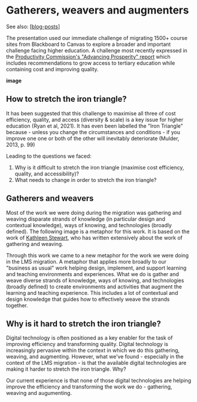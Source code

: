 # Gatherers, weavers and augmenters

See also: [[blog-posts]]

The presentation used our immediate challenge of migrating 1500+ course sites from Blackboard to Canvas to explore a broader and important challenge facing higher education. A challenge most recently expressed in the [Productivity Commission's "Advancing Prosperity" report](https://www.pc.gov.au/inquiries/completed/productivity/report) which includes recommendations to grow access to tertiary education while containing cost and improving quality. 

**image**

## How to stretch the iron triangle?

It has been suggested that this challenge to maximise all three of cost efficiency, quality, and access (diversity & scale) is a key issue for higher education (Ryan et al, 2021). It has even been labelled the "Iron Triangle" because - unless you change the circumstances and conditions - if you improve one one or both of the other will inevitably deteriorate (Mulder, 2013, p. 99)

Leading to the questions we faced:
1. Why is it difficult to stretch the iron triangle (maximise cost efficiency, quality, and accessibility)?
2. What needs to change in order to stretch the iron triangle?

## Gatherers and weavers

Most of the work we were doing during the migration was gathering and weaving disparate strands of knowledge (in particular design and contextual knowledge), ways of knowing, and technologies (broadly defined). The following image is a metaphor for this work. It is based on the work of [Kathleen Stewart](https://www.kathleenstewart.net/), who has written extensively about the work of gathering and weaving.

Through this work we came to a new metaphor for the work we were doing in the LMS migration. A metaphor that applies more broadly to our "business as usual" work helping design, implement, and support learning and teaching environments and experiences. What we do is gather and weave diverse strands of knowledge, ways of knowing, and technologies (broadly defined) to create environments and activities that augment the learning and teaching experience. This includes a lot of contextual and design knowledge that guides how to effectively weave the strands together.

## Why is it hard to stretch the iron triangle?

Digital technology is often positioned as a key enabler for the task of improving efficiency and transforming quality. Digital technology is increasingly pervasive within the context in which we do this gathering, weaving, and augmenting. However, what we've found - especially in the context of the LMS migration - is that the available digital technologies are making it harder to stretch the iron triangle.  Why?

Our current experience is that none of those digital technologies are helping improve the efficiency and transforming the work we do - gathering, weaving and augumenting. 






[//begin]: # "Autogenerated link references for markdown compatibility"
[blog-posts]: ..%2F..%2Fshare%2Fblog%2Fblog-posts "Blog posts"
[//end]: # "Autogenerated link references"
